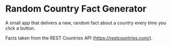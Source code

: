 # Random Country Fact Generator

A small app that delivers a new, random fact about a country every time you click a button.

Facts taken from the REST Countries API (https://restcountries.com/).
